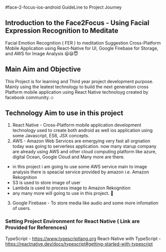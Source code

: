 #face-2-focus-ios-android GuideLine to Project Journey 

## Introduction to the Face2Focus - Using Facial Expression Recognition to Meditate 
Facial Emotion Recognition ( FER ) to meditation Suggestion Cross-Platform Mobile Application using React-Native for UI, Google Firebase for Storage, and AWS for Image Analysis 😃😃😇
## Main Aim and Objective
This Project is for learning and Third year project development purpose. Mainly using the leatest technology to build the next generation cross Platform mobile application using React Native technoloyg created by facebook community.☺️
## Technology Aim to use in this project
1. React Native - Cross-Platform mobile application development technology used to create both android as well ios application using some Javascript, ES6, JSX concepts.
2. AWS - Amazon Web Services are emergying very fast all orgnation today was going to serverless application. now many starup company are already using AWS and other cloud computing platform like azure, digital Ocean, Google Cloud and Many more are there. 
  * in this project i am going to use some AWS service main to image analysis there is speacial service provided by amazon i.e. Amazon Rekognition
  * S3 is used to store image of user 
  * Lambda is used to process image to Amazon Rekognition
  * any many more will going to use in this project. 🙂
3. Google Firebase - To store media like audio and some more infomation of users.

### Setting Project Environment for React Native ( Link are Provided for References)
TypeScript - https://www.typescriptlang.org
React-Native with TypeScript - https://reactnative.dev/docs/typescript#getting-started-with-typescript
